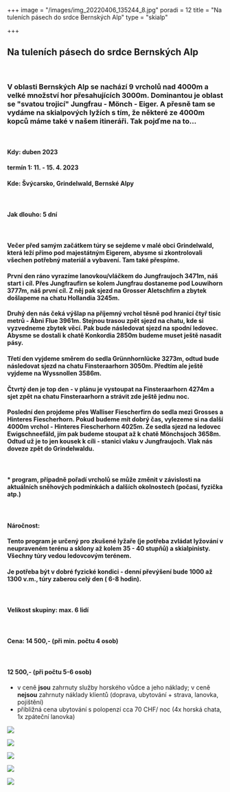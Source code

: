 +++
image = "/images/img_20220406_135244_8.jpg"
poradi = 12
title = "Na tuleních pásech do srdce Bernských Alp"
type = "skialp"

+++
## **Na tuleních pásech do srdce Bernských Alp**

&nbsp;

### V oblasti Bernských Alp se nachází 9 vrcholů nad 4000m a velké množství hor přesahujících 3000m. Dominantou je oblast se "svatou trojicí" Jungfrau - Mönch - Eiger. A přesně tam se vydáme na skialpových lyžích s tím, že některé ze 4000m kopců máme také v našem itineráři. Tak pojďme na to...

&nbsp;

#### **Kdy:** duben 2023

#### **termín 1:    11. - 15. 4. 2023**

#### **Kde:** Švýcarsko, Grindelwald, Bernské Alpy

&nbsp;

#### **Jak dlouho: 5 dní**

&nbsp;

#### Večer před samým začátkem túry se sejdeme v malé obci Grindelwald, která leží přímo pod majestátným Eigerem, abysme si zkontrolovali všechen potřebný materiál a vybavení. Tam také přespíme.

#### První den ráno vyrazíme lanovkou/vláčkem do Jungfraujoch 3471m, náš start i cíl. Přes Jungfraufirn se kolem Jungfrau dostaneme pod Louwihorn 3777m, náš první cíl. Z něj pak sjezd na Grosser Aletschfirn  a zbytek došlapeme na chatu Hollandia 3245m.

#### Druhý den nás čeká výšlap na příjemný vrchol těsně pod hranicí čtyř tisíc metrů - Äbni Flue 3961m. Stejnou trasou zpět sjezd na chatu, kde si vyzvedneme zbytek věcí. Pak bude následovat sjezd na spodní ledovec. Abysme se dostali k chatě Konkordia 2850m budeme muset ještě nasadit pásy.

#### Třetí den vyjdeme směrem do sedla Grünnhornlücke 3273m, odtud bude následovat sjezd na chatu Finsteraarhorn 3050m. Předtím ale ještě vyjdeme na Wyssnollen 3586m.

#### Čtvrtý den je top den - v plánu je vystoupat na Finsteraarhorn 4274m a sjet zpět na chatu Finsteraarhorn a strávit zde ještě jednu noc.

#### Poslední den projdeme přes Walliser Fiescherfirn do sedla mezi Grosses a Hinteres Fiescherhorn. Pokud budeme mít dobrý čas, vylezeme si na další 4000m vrchol - Hinteres Fiescherhorn 4025m. Ze sedla sjezd na ledovec Ewigschneefäld, jím pak budeme stoupat až k chatě Mönchsjoch 3658m. Odtud už je to jen kousek k cíli - stanici vlaku v Jungfraujoch. Vlak nás doveze zpět do Grindelwaldu.

&nbsp;

#### * program, případně pořadí vrcholů se může změnit v závislosti na aktuálních sněhových podmínkách a dalších okolnostech (počasí, fyzička atp.)

&nbsp;

#### **Náročnost:**

#### Tento program je určený pro zkušené lyžaře (je potřeba zvládat lyžování v neupraveném terénu a sklony až kolem 35 - 40 stupňů) a skialpinisty. Všechny túry vedou ledovcovým terénem.

#### Je potřeba být v dobré fyzické kondici - denní převýšení bude 1000 až 1300 v.m., túry zaberou celý den ( 6-8 hodin).

&nbsp;

#### **Velikost skupiny: max. 6 lidí**

&nbsp;

#### **Cena:**     **14 500,-** (při min. počtu 4 osob)

&nbsp;

#### **12 500,-** (při počtu 5-6 osob)

* v ceně **jsou** zahrnuty služby horského vůdce a jeho náklady; v ceně **nejsou** zahrnuty náklady klientů (doprava, ubytování + strava, lanovka, pojištění)
* přibližná cena ubytování s polopenzí cca 70 CHF/ noc (4x horská chata, 1x zpáteční lanovka)

![](/images/img-20220411-wa0011.jpg)

![](/images/img_20220406_105721_7.jpg)

![](/images/img_20220406_105020_0.jpg)

![](/images/img_20220406_134908_4.jpg)

![](/images/img_20220406_080351_1.jpg)